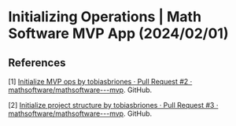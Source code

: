 <!-- Copyright (c) 2024 Tobias Briones. All rights reserved. -->
<!-- SPDX-License-Identifier: CC-BY-4.0 -->
<!-- This file is part of https://github.com/tobiasbriones/blog -->

# Initializing Operations | Math Software MVP App (2024/02/01)

## References

[1] [Initialize MVP ops by tobiasbriones · Pull Request #2 · mathsoftware/mathsoftware---mvp](https://github.com/mathsoftware/mathsoftware---mvp/pull/2).
GitHub.

[2] [Initialize project structure by tobiasbriones · Pull Request #3 · mathsoftware/mathsoftware---mvp](https://github.com/mathsoftware/mathsoftware---mvp/pull/3).
GitHub.
